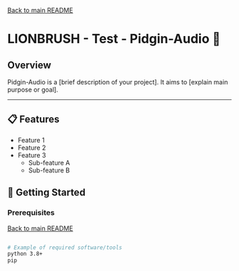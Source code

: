 [Back to main README](README.md)
# LIONBRUSH - Test - Pidgin-Audio 🎵

## Overview
Pidgin-Audio is a [brief description of your project]. It aims to [explain main purpose or goal].

---

## 📋 Features
- Feature 1
- Feature 2
- Feature 3
  - Sub-feature A
  - Sub-feature B

## 🚀 Getting Started

### Prerequisites

[Back to main README](README.md)
```bash

# Example of required software/tools
python 3.8+
pip
